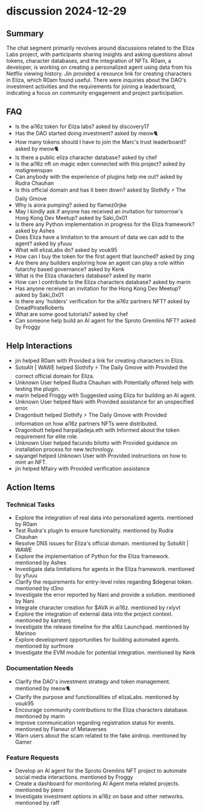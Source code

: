 # discussion 2024-12-29

## Summary
The chat segment primarily revolves around discussions related to the Eliza Labs project, with participants sharing insights and asking questions about tokens, character databases, and the integration of NFTs. R0am, a developer, is working on creating a personalized agent using data from his Netflix viewing history. Jin provided a resource link for creating characters in Eliza, which R0am found useful. There were inquiries about the DAO's investment activities and the requirements for joining a leaderboard, indicating a focus on community engagement and project participation.

## FAQ
- Is the ai16z token for Eliza labs? asked by discovery17
- Has the DAO started doing investment? asked by meow🐈
- How many tokens should I have to join the Marc's trust leaderboard? asked by meow🐈
- Is there a public eliza character database? asked by chef
- Is the ai16z nft on magic eden connected with this project? asked by matigreenspan
- Can anybody with the experience of plugins help me out? asked by Rudra Chauhan
- Is this official domain and has it been down? asked by Slothify ⚡ The Daily Gmove
- Why is aiora pumping? asked by flamez0rjke
- May I kindly ask if anyone has received an invitation for tomorrow's Hong Kong Dev Meetup? asked by Saki_0x01
- Is there any Python implementation in progress for the Eliza framework? asked by Ashes
- Does Eliza have a limitation to the amount of data we can add to the agent? asked by yfuuu
- What will elizaLabs do? asked by vouk95
- How can I buy the token for the first agent that launched? asked by zing
- Are there any builders exploring how an agent can play a role within futarchy based governance? asked by Kenk
- What is the Eliza characters database? asked by marin
- How can I contribute to the Eliza characters database? asked by marin
- Has anyone received an invitation for the Hong Kong Dev Meetup? asked by Saki_0x01
- Is there any 'holders' verification for the ai16z partners NFT? asked by DreadPirateRoberts
- What are some good tutorials? asked by chef
- Can someone help build an AI agent for the Sproto Gremlins NFT? asked by Froggy

## Help Interactions
- jin helped R0am with Provided a link for creating characters in Eliza.
- SotoAlt | WAWE helped Slothify ⚡ The Daily Gmove with Provided the correct official domain for Eliza.
- Unknown User helped Rudra Chauhan with Potentially offered help with testing the plugin.
- marin helped Froggy with Suggested using Eliza for building an AI agent.
- Unknown User helped Nani with Provided assistance for an unspecified error.
- Dragonbutt helped Slothify ⚡ The Daily Gmove with Provided information on how ai16z partners NFTs were distributed.
- Dragonbutt helped harpaljadeja.eth with Informed about the token requirement for elite role.
- Unknown User helped facundo bilotto with Provided guidance on installation process for new technology.
- sayangel helped Unknown User with Provided instructions on how to mint an NFT.
- jin helped Mfairy with Provided verification assistance

## Action Items

### Technical Tasks
- Explore the integration of real data into personalized agents. mentioned by R0am
- Test Rudra's plugin to ensure functionality. mentioned by Rudra Chauhan
- Resolve DNS issues for Eliza's official domain. mentioned by SotoAlt | WAWE
- Explore the implementation of Python for the Eliza framework. mentioned by Ashes
- Investigate data limitations for agents in the Eliza framework. mentioned by yfuuu
- Clarify the requirements for entry-level roles regarding $degenai token. mentioned by d3no
- Investigate the error reported by Nani and provide a solution. mentioned by Nani
- Integrate character creation for $AVA in ai16z. mentioned by rxlyvt
- Explore the integration of external data into the project context. mentioned by karstenj
- Investigate the release timeline for the a16z Launchpad. mentioned by Marinoo
- Explore development opportunities for building automated agents. mentioned by surfmore
- Investigate the EVM module for potential integration. mentioned by Kenk

### Documentation Needs
- Clarify the DAO's investment strategy and token management. mentioned by meow🐈
- Clarify the purpose and functionalities of elizaLabs. mentioned by vouk95
- Encourage community contributions to the Eliza characters database. mentioned by marin
- Improve communication regarding registration status for events. mentioned by Flaneur of Metaverses
- Warn users about the scam related to the fake airdrop. mentioned by Gamer

### Feature Requests
- Develop an AI agent for the Sproto Gremlins NFT project to automate social media interactions. mentioned by Froggy
- Create a dashboard for monitoring AI Agent meta related projects. mentioned by piero
- Investigate investment options in ai16z on base and other networks. mentioned by raff